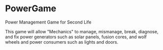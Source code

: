 # PowerGame
Power Management Game for Second Life

This game will allow "Mechanics" to manage, mismanage, break, diagnose, and fix
power generators such as solar panels, fusion cores, and wolf wheels
and power consumers such as lights and doors.
